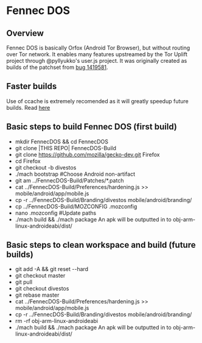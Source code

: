 Fennec DOS
==========

Overview
--------
Fennec DOS is basically Orfox (Android Tor Browser), but without routing over Tor network.
It enables many features upstreamed by the Tor Uplift project through @pyllyukko's user.js project.
It was originally created as builds of the patchset from [bug 1419581](https://bugzilla.mozilla.org/show_bug.cgi?id=1419581).

Faster builds
-------------
Use of ccache is extremely recomended as it will greatly speedup future builds.
Read [here](https://developer.mozilla.org/en-US/docs/Mozilla/Developer_guide/Build_Instructions/ccache)

Basic steps to build Fennec DOS (first build)
---------------------------------------------
- mkdir FennecDOS && cd FennecDOS
- git clone |THIS REPO| FennecDOS-Build
- git clone https://github.com/mozilla/gecko-dev.git Firefox
- cd Firefox
- git checkout -b divestos
- ./mach bootstrap #Choose Android non-artifact
- git am ../FennecDOS-Build/Patches/*.patch
- cat ../FennecDOS-Build/Preferences/hardening.js >> mobile/android/app/mobile.js
- cp -r ../FennecDOS-Build/Branding/divestos mobile/android/branding/
- cp ../FennecDOS-Build/MOZCONFIG .mozconfig
- nano .mozconfig #Update paths
- ./mach build && ./mach package
An apk will be outputted in to obj-arm-linux-androideabi/dist/

Basic steps to clean workspace and build (future builds)
--------------------------------------------------------
- git add -A && git reset --hard
- git checkout master
- git pull
- git checkout divestos
- git rebase master
- cat ../FennecDOS-Build/Preferences/hardening.js >> mobile/android/app/mobile.js
- cp -r ../FennecDOS-Build/Branding/divestos mobile/android/branding/
- rm -rf obj-arm-linux-androideabi
- ./mach build && ./mach package
An apk will be outputted in to obj-arm-linux-androideabi/dist/
